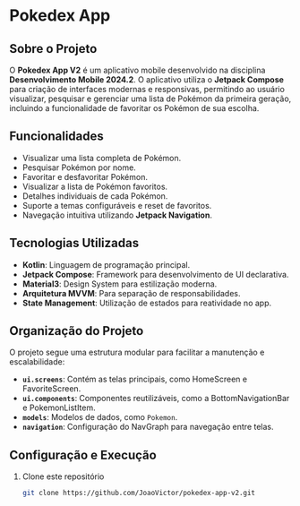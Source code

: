 # Pokedex App 

## Sobre o Projeto

O **Pokedex App V2** é um aplicativo mobile desenvolvido na disciplina **Desenvolvimento Mobile 2024.2**. O aplicativo utiliza o **Jetpack Compose** para criação de interfaces modernas e responsivas, permitindo ao usuário visualizar, pesquisar e gerenciar uma lista de Pokémon da primeira geração, incluindo a funcionalidade de favoritar os Pokémon de sua escolha.

## Funcionalidades

- Visualizar uma lista completa de Pokémon.
- Pesquisar Pokémon por nome.
- Favoritar e desfavoritar Pokémon.
- Visualizar a lista de Pokémon favoritos.
- Detalhes individuais de cada Pokémon.
- Suporte a temas configuráveis e reset de favoritos.
- Navegação intuitiva utilizando **Jetpack Navigation**.

## Tecnologias Utilizadas

- **Kotlin**: Linguagem de programação principal.
- **Jetpack Compose**: Framework para desenvolvimento de UI declarativa.
- **Material3**: Design System para estilização moderna.
- **Arquitetura MVVM**: Para separação de responsabilidades.
- **State Management**: Utilização de estados para reatividade no app.

## Organização do Projeto

O projeto segue uma estrutura modular para facilitar a manutenção e escalabilidade:

- **`ui.screens`**: Contém as telas principais, como HomeScreen e FavoriteScreen.
- **`ui.components`**: Componentes reutilizáveis, como a BottomNavigationBar e PokemonListItem.
- **`models`**: Modelos de dados, como `Pokemon`.
- **`navigation`**: Configuração do NavGraph para navegação entre telas.

## Configuração e Execução

1. Clone este repositório
   ```bash
   git clone https://github.com/JoaoVictor/pokedex-app-v2.git
   ```
